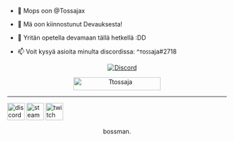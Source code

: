- 👋 Mops oon @Tossajax
- 👀 Mä oon kiinnostunut Devauksesta!
- 🌱 Yritän opetella devamaan tällä hetkellä :DD
- 📫 Voit kysyä asioita minulta discordissa: ^ᴛoꜱꜱaja#2718


  
  <p align="center">
    <a href="https://discordapp.com/users/709015407381708903" target="blank_">
        <img alt="Discord" src="https://img.shields.io/badge/Discord-tossaja%232718-3b0000?style=for-the-badge&logo=discord&logoColor=000&logoWidth=20?color=000'">
    </a>
    <a href="https://dsg.gg/edgerp" target="blank_">
   </a>
</p>
 
<div align="center">
    <img width="200" height="30" src="https://komarev.com/ghpvc/?username=tossajaxp&style=flat-square&color=404040" alt="Ttossaja" />
</div>

<hr />
<div aling="center">
    

[<img src='https://cdn.jsdelivr.net/npm/simple-icons@3.0.1/icons/discord.svg' alt='discord' height='40'>](https://discordapp.com/users/709015407381708903)  [<img src='https://cdn.jsdelivr.net/npm/simple-icons@3.0.1/icons/steam.svg' alt='steam' height='40'>](https://steamcommunity.com/profiles/76561199056120199/)  [<img src='https://cdn.jsdelivr.net/npm/simple-icons@3.0.1/icons/twitch.svg' alt='twitch' height='40'>](https://www.twitch.tv/Tossukkka) 
  
  <p align="center">
    bossman.
